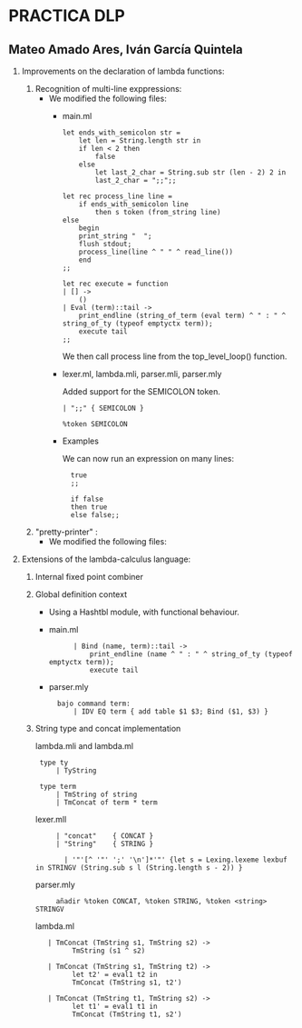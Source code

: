 # PRACTICA DLP
## Mateo Amado Ares, Iván García Quintela

1. Improvements on the declaration of lambda functions:

    1. Recognition of multi-line exppressions:
        - We modified the following files:
            * main.ml
                ```
                let ends_with_semicolon str =
                    let len = String.length str in
                    if len < 2 then
                        false
                    else
                        let last_2_char = String.sub str (len - 2) 2 in
                        last_2_char = ";;";;

                let rec process_line line = 
                    if ends_with_semicolon line 
                        then s token (from_string line)
                else
                    begin
                    print_string "  ";
                    flush stdout;
                    process_line(line ^ " " ^ read_line())
                    end
                ;;

                let rec execute = function
                | [] ->
                    ()
                | Eval (term)::tail ->
                    print_endline (string_of_term (eval term) ^ " : " ^ string_of_ty (typeof emptyctx term));
                    execute tail
                ;;
                ```
                We then call process line from the top_level_loop() function.

            * lexer.ml, lambda.mli, parser.mli, parser.mly
                
                Added support for the SEMICOLON token.
                ```
                | ";;" { SEMICOLON }
                
                %token SEMICOLON
                ```
            * Examples
            
                We can now run an expression on many lines:

                    true
                    ;;

                    if false 
                    then true 
                    else false;;

    2. "pretty-printer" :
        - We modified the following files:

2. Extensions of the lambda-calculus language:

    1. Internal fixed point combiner

    2. Global definition context
        * Using a Hashtbl module, with functional behaviour.
        * main.ml 

                    | Bind (name, term)::tail -> 
                        print_endline (name ^ " : " ^ string_of_ty (typeof emptyctx term));
                        execute tail
        * parser.mly

                bajo command term:
                    | IDV EQ term { add table $1 $3; Bind ($1, $3) }




    3. String type and concat implementation


        lambda.mli and lambda.ml
            
            type ty
                | TyString
            
            type term
                | TmString of string
                | TmConcat of term * term

        lexer.mll
                
                | "concat"    { CONCAT }
                | "String"    { STRING }

                  | '"'[^ '"' ';' '\n']*'"' {let s = Lexing.lexeme lexbuf in STRINGV (String.sub s l (String.length s - 2)) }

        parser.mly
                
                añadir %token CONCAT, %token STRING, %token <string> STRINGV

        lambda.ml
              
              | TmConcat (TmString s1, TmString s2) ->
                    TmString (s1 ^ s2)

              | TmConcat (TmString s1, TmString t2) ->
                    let t2' = eval1 t2 in
                    TmConcat (TmString s1, t2')
  
              | TmConcat (TmString t1, TmString s2) ->
                    let t1' = eval1 t1 in
                    TmConcat (TmString t1, s2')
      
        

